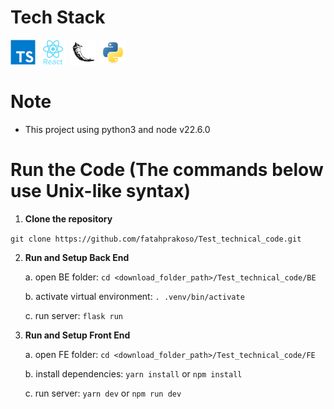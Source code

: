
# Tech Stack
<img src="https://github.com/devicons/devicon/blob/master/icons/typescript/typescript-original.svg" title="Typescript" alt="Typescript" width="40" height="40"/>&nbsp;
<img src="https://github.com/devicons/devicon/blob/master/icons/react/react-original-wordmark.svg" title="React" alt="React" width="40" height="40"/>&nbsp;
<img src="https://github.com/devicons/devicon/blob/master/icons/flask/flask-original.svg" title="Flask" alt="flask" width="40" height="40"/>&nbsp;
<img src="https://github.com/devicons/devicon/blob/master/icons/python/python-original.svg" title="Python" alt="Python" width="40" height="40"/>&nbsp;

# Note
* This project using python3 and node v22.6.0

# Run the Code (The commands below use Unix-like syntax)

1. **Clone the repository**

`git clone https://github.com/fatahprakoso/Test_technical_code.git`

2. **Run and Setup Back End**
   
    a. open BE folder: `cd <download_folder_path>/Test_technical_code/BE`

    b. activate virtual environment: `. .venv/bin/activate`

    c. run server: `flask run`


3. **Run and Setup Front End**
   
    a. open FE folder: `cd <download_folder_path>/Test_technical_code/FE`

    b. install dependencies: `yarn install` or `npm install`

    c. run server: `yarn dev` or `npm run dev`
